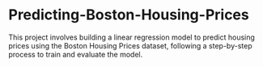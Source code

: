 # Predicting-Boston-Housing-Prices
This project involves building a linear regression model to predict housing prices using the Boston Housing Prices dataset, following a step-by-step process to train and evaluate the model.
